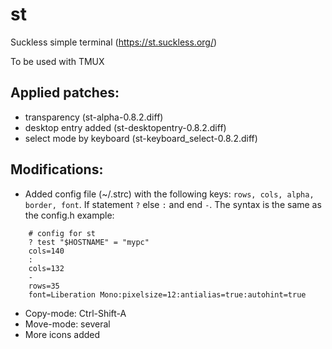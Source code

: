 # st

Suckless simple terminal (https://st.suckless.org/)

To be used with TMUX

## Applied patches:
* transparency (st-alpha-0.8.2.diff)
* desktop entry added (st-desktopentry-0.8.2.diff)
* select mode by keyboard (st-keyboard_select-0.8.2.diff)

## Modifications:
* Added config file (~/.strc) with the following keys: `rows, cols, alpha, border, font`.
	If statement `?` else `:` and end `-`.
	The syntax is the same as the config.h
example:
```
	# config for st
	? test "$HOSTNAME" = "mypc"
	cols=140
	:
  	cols=132
	-
	rows=35
	font=Liberation Mono:pixelsize=12:antialias=true:autohint=true
```

* Copy-mode: Ctrl-Shift-A
* Move-mode: several
* More icons added

